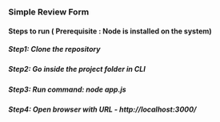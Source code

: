 ### Simple Review Form 
#### Steps to run ( Prerequisite : Node is installed on the system)

##### Step1: Clone the repository
##### Step2: Go inside the project folder in CLI
##### Step3: Run command:  node app.js
##### Step4: Open browser with URL - http://localhost:3000/


